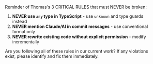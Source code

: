 Reminder of Thomas's 3 CRITICAL RULES that must NEVER be broken:

1. **NEVER use `any` type in TypeScript** - use `unknown` and type guards instead
2. **NEVER mention Claude/AI in commit messages** - use conventional format only
3. **NEVER rewrite existing code without explicit permission** - modify incrementally

Are you following all of these rules in our current work? If any violations exist, please identify and fix them immediately.
